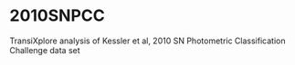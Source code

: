 # 2010SNPCC
TransiXplore  analysis of Kessler et al, 2010 SN Photometric Classification Challenge data set
